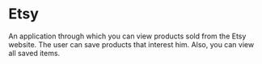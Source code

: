 # Etsy
An application through which you can view products sold from the Etsy website.
The user can save products that interest him. Also, you can view all saved items.

